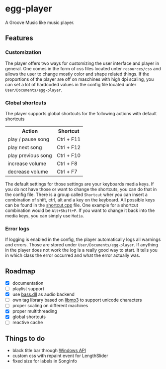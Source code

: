# egg-player
A Groove Music like music player.

## Features
### Customization
The player offers two ways for customizing the user interface and player in general. One comes in the form of css files located unter ```resources/css``` and allows the user to change mostly color and shape related things. If the proportions of the player are off on maschines with high dpi scaling, you can set a lot of hardcoded values in the config file located unter ```User/Documents/egg-player```.

### Global shortcuts
The player supports global shortcuts for the following actions with default shortcuts
<table>
  <tr>
    <th>Action</th>
    <th>Shortcut</th>
  </tr>
  <tr>
    <td>play / pause song</td>
    <td>Ctrl + F11</td>
  </tr>
  <tr>
    <td>play next song</td>
    <td>Ctrl + F12</td>
  </tr>
  <tr>
    <td>play previous song</td>
    <td>Ctrl + F10</td>
  </tr>
  <tr>
    <td>increase volume</td>
    <td>Ctrl + F8</td>
  </tr>
  <tr>
    <td>decrease volume</td>
    <td>Ctrl + F7</td>
  </tr>
</table>

The default settings for those settings are your keyboards media keys. If you do not have those or want to change the shortcuts, you can do that in the config file. There is a group called ```Shortcut``` wher you can insert a combination of shift, ctrl, alt and a key on the keyboard. All possible keys can be found in the [shortcut.cpp](https://github.com/jsmolka/egg-player/blob/master/src/utils/shortcut.cpp) file. One example for a shortcut combination would be ```Alt+Shift+P```. If you want to change it back into the media keys, you can simply use ```Media```.

### Error logs
If logging is enabled in the config, the player automatically logs all warnings and errors. Those are stored under ```User/Documents/egg-player```. If anything in the player does not work the log is a really good way to start. It tells you in which class the error occurred and what the error actually was.

## Roadmap
- [x] documentation
- [ ] playlist support
- [x] use [bass.dll](http://www.un4seen.com/) as audio backend
- [ ] own tag library based on [libmp3](https://github.com/TheOnlyCaky/libmp3) to support unicode characters
- [ ] proper scaling on different machines
- [x] proper multithreading
- [x] global shortcuts
- [ ] reactive cache

## Things to do
- black title bar through [Windows API](https://msdn.microsoft.com/en-us/library/windows/desktop/ms724940%28v=vs.85%29.aspx)
- custom css with repaint event for LengthSlider
- fixed size for labels in SongInfo
